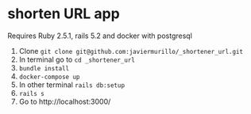 # shorten URL app

Requires Ruby 2.5.1, rails 5.2 and docker with postgresql 

1. Clone `git clone git@github.com:javiermurillo/_shortener_url.git`
2. In terminal go to `cd _shortener_url`
3. `bundle install`
4. `docker-compose up`
5. In other terminal `rails db:setup`
6. `rails s`
7. Go to http://localhost:3000/
